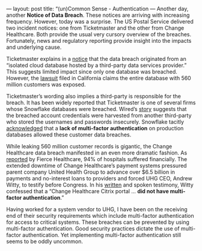 —
layout: post
title: “(un)Common Sense - Authentication 
—
Another day, another **Notice of Data Breach**. These notices are arriving with increasing frequency. However, today was a surprise. The US Postal Service delivered two incident notices: one from Ticketmaster and the other from Change Healthcare. Both provide the usual very cursory overview of the breaches. Fortunately, news and regulatory reporting provide insight into the impacts and underlying cause.

Ticketmaster explains in a [notice](https://help.ticketmaster.com/hc/en-us/articles/26110487861137-Ticketmaster-Data-Security-Incident) that the data breach originated from an “isolated cloud database hosted by a third-party data services provider.” This suggests limited impact since only one database was breached. However, the [lawsuit](https://www.classaction.org/media/ryan-et-al-v-ticketmaster-llc-et-al.pdf) filed in California claims the entire database with 560 million customers was exposed.

Ticketmaster’s wording also implies a third\-party is responsible for the breach. It has been widely reported that Ticketmaster is one of several firms whose Snowflake databases were breached. Wired’s [story](https://www.wired.com/story/epam-snowflake-ticketmaster-breach-shinyhunters/) suggests that the breached account credentials were harvested from another third-party who stored the usernames and passwords insecurely. Snowflake tacitly [acknowledged](https://snowflake.discourse.group/t/detecting-and-preventing-unauthorized-user-access/8967) that a **lack of multi-factor authentication** on production databases allowed these customer data breaches.

While leaking 560 million customer records is gigantic, the Change Healthcare data breach manifested in an even more dramatic fashion. As [reported](https://www.fiercehealthcare.com/providers/aha-94-hospitals-financially-impacted-change-healthcares-cyberattack) by Fierce Healthcare, 94% of hospitals suffered financially. The extended downtime of Change Healthcare’s payment systems pressured parent company United Health Group to advance over $6.5 billion in payments and no-interest loans to providers and forced UHG CEO, Andrew Witty, to testify before Congress. In his [written](https://s3.documentcloud.org/documents/24626988/uhgs-witty-house-testimony.pdf) and spoken testimony, Witty confessed that a “Change Healthcare Citrix portal … **did not have multi-factor authentication**.”

Having worked for a system vendor to UHG, I have been on the receiving end of their security requirements which include multi-factor authentication for access to critical systems. These breaches can be prevented by using multi-factor authentication. Good security practices dictate the use of multi-factor authentication. Yet implementing multi-factor authentication still seems to be oddly uncommon.
